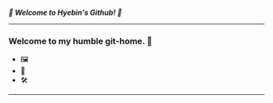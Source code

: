 __*🦥 Welcome to Hyebin's Github! 🦚*__

---
### Welcome to my humble git-home. 🏡
- 🖼
- 🧵
- 🛠

---

<!--
[![Solved.ac
프로필](http://mazassumnida.wtf/api/v2/generate_badge?boj=darner)](https://solved.ac/darner)
--!>
